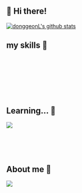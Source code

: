 ## 👋 Hi there!

 [![donggeonL's github stats](https://github-readme-stats.vercel.app/api?username=donggeonL)](https://github.com/anuraghazra/github-readme-stats)


## my skills 👀


<br/><br/>

<br/><br/><br/>


## Learning... 🌱
<span target="_blank"><img src="https://img.shields.io/badge/spring boot-339933?style=flat-square&logo=springboot&logoColor=white"/></span>

<br/><br/><br/>
## About me 💞️
<a href="https://www.instagram.com/do.r.dong/" target="_blank"><img src="https://img.shields.io/badge/Instagram-E4405F?style=flat-square&logo=instagram&logoColor=white"/></a>
